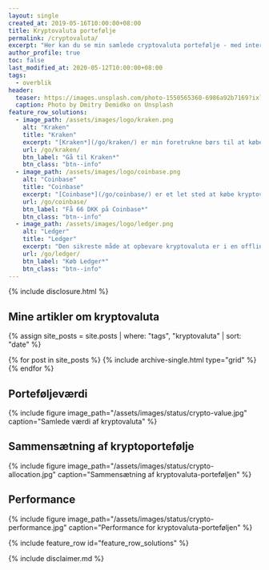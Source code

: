 ```yaml
---
layout: single
created_at: 2019-05-16T10:00:00+08:00
title: Kryptovaluta portefølje
permalink: /cryptovaluta/
excerpt: "Her kan du se min samlede cryptovaluta portefølje - med intern rente, totalt investeret og indkomst."
author_profile: true
toc: false
last_modified_at: 2020-05-12T10:00:00+08:00
tags:
  - overblik
header:
  teaser: https://images.unsplash.com/photo-1550565360-6986a92b7169?ixlib=rb-1.2.1&ixid=eyJhcHBfaWQiOjEyMDd9&auto=format&fit=crop&w=400&q=80
  caption: Photo by Dmitry Demidko on Unsplash
feature_row_solutions:
  - image_path: /assets/images/logo/kraken.png
    alt: "Kraken"
    title: "Kraken"
    excerpt: "[Kraken*](/go/kraken/) er min foretrukne børs til at købe krypto. Den har et fint udvalg og er let at bruge."
    url: /go/kraken/
    btn_label: "Gå til Kraken*"
    btn_class: "btn--info"
  - image_path: /assets/images/logo/coinbase.png
    alt: "Coinbase"
    title: "Coinbase"
    excerpt: "[Coinbase*](/go/coinbase/) er et let sted at købe kryptovaluta. Hvis du bruger mit link, så får du for 10 USD, når du køber for 100 USD."
    url: /go/coinbase/
    btn_label: "Få 66 DKK på Coinbase*"
    btn_class: "btn--info"
  - image_path: /assets/images/logo/ledger.png
    alt: "Ledger"
    title: "Ledger"
    excerpt: "Den sikreste måde at opbevare kryptovaluta er i en offline hardware wallet. [Ledger*](/go/ledger/) er førende på markedet."
    url: /go/ledger/
    btn_label: "Køb Ledger*"
    btn_class: "btn--info"
---
```


{% include disclosure.html %}

## Mine artikler om kryptovaluta

<div class="feature__wrapper">

{% assign site_posts = site.posts | where: "tags", "kryptovaluta" | sort: "date" %}

{% for post in site_posts %}
  {% include archive-single.html type="grid" %}
{% endfor %}

</div>

## Porteføljeværdi

{% include figure image_path="/assets/images/status/crypto-value.jpg" caption="Samlede værdi af kryptovaluta" %}

## Sammensætning af kryptoportefølje

{% include figure image_path="/assets/images/status/crypto-allocation.jpg" caption="Sammensætning af kryptovaluta-porteføljen" %}

## Performance

{% include figure image_path="/assets/images/status/crypto-performance.jpg" caption="Performance for kryptovaluta-porteføljen" %}

{% include feature_row id="feature_row_solutions" %}

{% include disclaimer.md %}
